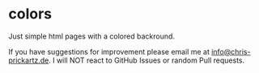 # colors
Just simple html pages with a colored backround.  
  
If you have suggestions for improvement please email me at [info@chris-prickartz.de](mailto:info@chris-prickartz.de). I will NOT react to GitHub Issues or random Pull requests.
